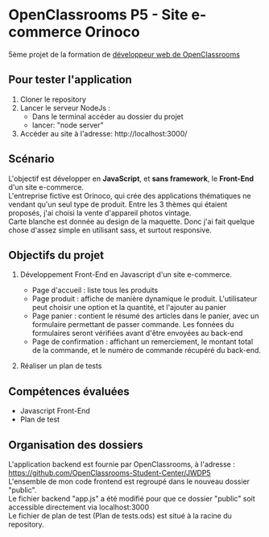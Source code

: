 # OpenClassrooms P5 - Site e-commerce Orinoco
5ème projet de la formation de [développeur web de OpenClassrooms](https://openclassrooms.com/fr/paths/185-developpeur-web)

## Pour tester l'application
1. Cloner le repository
2. Lancer le serveur NodeJs :
    - Dans le terminal accéder au dossier du projet
    - lancer: "node server"
3. Accéder au site à l'adresse: http://localhost:3000/

## Scénario
L'objectif est développer en **JavaScript**, et **sans framework**, le **Front-End** d'un site e-commerce.  
L'entreprise fictive est Orinoco, qui crée des applications thématiques ne vendant qu'un seul type de produit. Entre les 3 thèmes qui étaient proposés, j'ai choisi la vente d'appareil photos vintage.  
Carte blanche est donnée au design de la maquette. Donc j'ai fait quelque chose d'assez simple en utilisant sass, et surtout responsive.

## Objectifs du projet
1. Développement Front-End en Javascript d'un site e-commerce.
    - Page d'accueil : liste tous les produits
    - Page produit : affiche de manière dynamique le produit. L'utilisateur peut choisir une option et la quantité, et l'ajouter au panier
    - Page panier : contient le résumé des articles dans le panier, avec un formulaire permettant de passer commande. Les fonnées du formulaires seront vérifiées avant d'être envoyées au back-end
    - Page de confirmation : affichant un remerciement, le montant total de la commande, et le numéro de commande récupéré du back-end.

2. Réaliser un plan de tests

## Compétences évaluées
- Javascript Front-End
- Plan de test

## Organisation des dossiers
L'application backend est fournie par OpenClassrooms, à l'adresse : https://github.com/OpenClassrooms-Student-Center/JWDP5  
L'ensemble de mon code frontend est regroupé dans le nouveau dossier "public".  
Le fichier backend "app.js" a été modifié pour que ce dossier "public" soit accessible directement via localhost:3000  
Le fichier de plan de test (Plan de tests.ods) est situé à la racine du repository. 